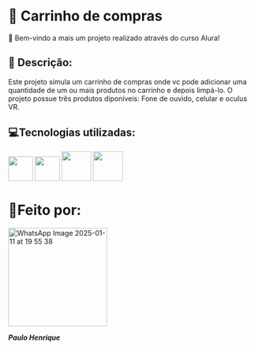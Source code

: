 # :apple: Carrinho de compras
 :wave: Bem-vindo a mais um projeto realizado através do curso Alura!
 ## :page_with_curl: Descrição:
 Este projeto simula um carrinho de compras onde vc pode adicionar uma quantidade de um ou mais produtos no carrinho e depois limpá-lo.
 O projeto possue três produtos diponíveis: Fone de ouvido, celular e oculus VR.


 ## :computer:Tecnologias utilizadas: 
 <img src="https://cdn.jsdelivr.net/gh/devicons/devicon@latest/icons/vscode/vscode-original.svg" width= '50' height= '50'/> <img src="https://cdn.jsdelivr.net/gh/devicons/devicon@latest/icons/javascript/javascript-original.svg" width= '50' height= '50' /> <img src="https://cdn.jsdelivr.net/gh/devicons/devicon@latest/icons/html5/html5-original-wordmark.svg" width= '60' height= '60'/> <img src="https://cdn.jsdelivr.net/gh/devicons/devicon@latest/icons/css3/css3-original-wordmark.svg" width= '60' height= '60' />


 # :bust_in_silhouette:Feito por: 

 <img src="https://github.com/user-attachments/assets/e4f832e7-a65d-4397-9656-5f08ee22966e" alt="WhatsApp Image 2025-01-11 at 19 55 38" width= '200' height= '200'>

**_Paulo Henrique_**
